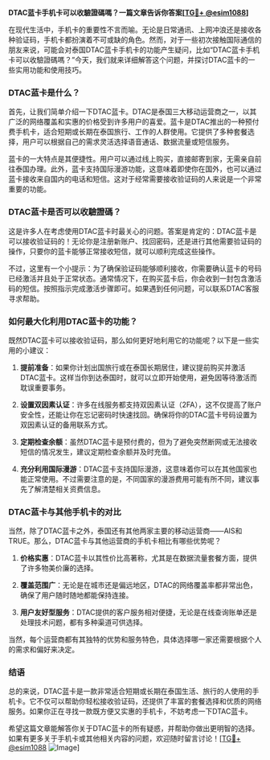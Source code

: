 **DTAC蓝卡手机卡可以收驗證碼嗎？一篇文章告诉你答案[[TG💪+ @esim1088](https://t.me/s/esim1088)]**

在现代生活中，手机卡的重要性不言而喻。无论是日常通讯、上网冲浪还是接收各种验证码，手机卡都扮演着不可或缺的角色。然而，对于一些初次接触国际通信的朋友来说，可能会对泰国DTAC蓝卡手机卡的功能产生疑问，比如“DTAC蓝卡手机卡可以收驗證碼嗎？”今天，我们就来详细解答这个问题，并探讨DTAC蓝卡的一些实用功能和使用技巧。

### DTAC蓝卡是什么？

首先，让我们简单介绍一下DTAC蓝卡。DTAC是泰国三大移动运营商之一，以其广泛的网络覆盖和实惠的价格受到许多用户的喜爱。蓝卡是DTAC推出的一种预付费手机卡，适合短期或长期在泰国旅行、工作的人群使用。它提供了多种套餐选择，用户可以根据自己的需求灵活选择语音通话、数据流量或短信服务。

蓝卡的一大特点是其便捷性。用户可以通过线上购买，直接邮寄到家，无需亲自前往泰国办理。此外，蓝卡支持国际漫游功能，这意味着即使你在国外，也可以通过蓝卡接收来自国内的电话和短信。这对于经常需要接收验证码的人来说是一个非常重要的功能。

### DTAC蓝卡是否可以收驗證碼？

这是许多人在考虑使用DTAC蓝卡时最关心的问题。答案是肯定的：DTAC蓝卡是可以接收验证码的！无论你是注册新账户、找回密码，还是进行其他需要验证码的操作，只要你的蓝卡能够正常接收短信，就可以顺利完成这些操作。

不过，这里有一个小提示：为了确保验证码能够顺利接收，你需要确认蓝卡的号码已经激活并且处于正常状态。通常情况下，在购买蓝卡后，你会收到一封包含激活码的短信。按照指示完成激活步骤即可。如果遇到任何问题，可以联系DTAC客服寻求帮助。

### 如何最大化利用DTAC蓝卡的功能？

既然DTAC蓝卡可以接收验证码，那么如何更好地利用它的功能呢？以下是一些实用的小建议：

1. **提前准备**：如果你计划出国旅行或在泰国长期居住，建议提前购买并激活DTAC蓝卡。这样当你到达泰国时，就可以立即开始使用，避免因等待激活而耽误重要事务。

2. **设置双因素认证**：许多在线服务都支持双因素认证（2FA），这不仅提高了账户安全性，还能让你在忘记密码时快速找回。确保将你的DTAC蓝卡号码设置为双因素认证的备用联系方式。

3. **定期检查余额**：虽然DTAC蓝卡是预付费的，但为了避免突然断网或无法接收短信的情况发生，建议定期检查余额并及时充值。

4. **充分利用国际漫游**：DTAC蓝卡支持国际漫游，这意味着你可以在其他国家也能正常使用。不过需要注意的是，不同国家的漫游费用可能有所不同，建议事先了解清楚相关资费信息。

### DTAC蓝卡与其他手机卡的对比

当然，除了DTAC蓝卡之外，泰国还有其他两家主要的移动运营商——AIS和TRUE。那么，DTAC蓝卡与其他运营商的手机卡相比有哪些优势呢？

1. **价格实惠**：DTAC蓝卡以其性价比高著称，尤其是在数据流量套餐方面，提供了许多物美价廉的选择。
   
2. **覆盖范围广**：无论是在城市还是偏远地区，DTAC的网络覆盖率都非常出色，确保了用户随时随地都能保持连接。

3. **用户友好型服务**：DTAC提供的客户服务相对便捷，无论是在线查询账单还是处理技术问题，都有多种渠道可供选择。

当然，每个运营商都有其独特的优势和服务特色，具体选择哪一家还需要根据个人的需求和偏好来决定。

### 结语

总的来说，DTAC蓝卡是一款非常适合短期或长期在泰国生活、旅行的人使用的手机卡。它不仅可以帮助你轻松接收验证码，还提供了丰富的套餐选择和优质的网络服务。如果你正在寻找一款既方便又实惠的手机卡，不妨考虑一下DTAC蓝卡。

希望这篇文章能解答你关于DTAC蓝卡的所有疑惑，并帮助你做出更明智的选择。如果有更多关于手机卡或其他相关内容的问题，欢迎随时留言讨论！[[TG💪+ @esim1088](https://t.me/s/esim1088) ![Image](https://i.postimg.cc/4NQfJmqS/Snipaste-2025-05-13-00-14-12.png)]